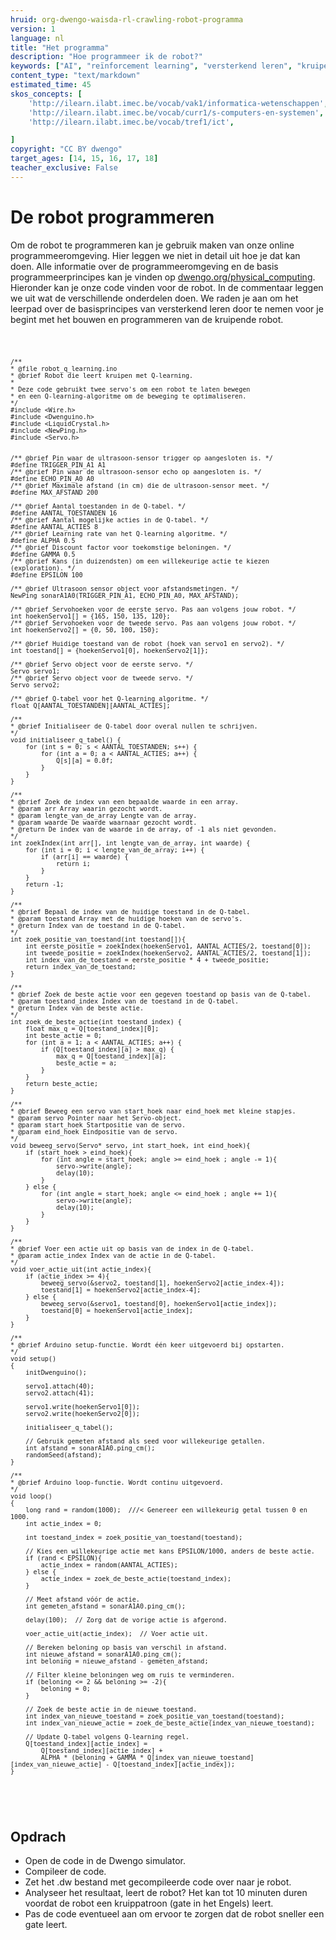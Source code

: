 ```yaml
---
hruid: org-dwengo-waisda-rl-crawling-robot-programma
version: 1
language: nl
title: "Het programma"
description: "Hoe programmeer ik de robot?"
keywords: ["AI", "reïnforcement learning", "versterkend leren", "kruipende robot", "elektronica"]
content_type: "text/markdown"
estimated_time: 45
skos_concepts: [
    'http://ilearn.ilabt.imec.be/vocab/vak1/informatica-wetenschappen', 
    'http://ilearn.ilabt.imec.be/vocab/curr1/s-computers-en-systemen',
    'http://ilearn.ilabt.imec.be/vocab/tref1/ict',

]
copyright: "CC BY dwengo"
target_ages: [14, 15, 16, 17, 18]
teacher_exclusive: False
---
```


# De robot programmeren

Om de robot te programmeren kan je gebruik maken van onze online programmeeromgeving. Hier leggen we niet in detail uit hoe je dat kan doen. Alle informatie over de programmeeromgeving en de basis programmeerprincipes kan je vinden op [dwengo.org/physical_computing](dwengo.org/physical_computing). Hieronder kan je onze code vinden voor de robot. In de commentaar leggen we uit wat de verschillende onderdelen doen. We raden je aan om het leerpad over de basisprincipes van versterkend leren door te nemen voor je begint met het bouwen en programmeren van de kruipende robot.

<div class="dwengo-content dwengo-code-simulator">
        <pre>
<code class="language-cpp">

    /**
    * @file robot_q_learning.ino
    * @brief Robot die leert kruipen met Q-learning.
    *
    * Deze code gebruikt twee servo's om een robot te laten bewegen 
    * en een Q-learning-algoritme om de beweging te optimaliseren.
    */
    #include <Wire.h>
    #include <Dwenguino.h>
    #include <LiquidCrystal.h>
    #include <NewPing.h>
    #include <Servo.h>


    /** @brief Pin waar de ultrasoon-sensor trigger op aangesloten is. */
    #define TRIGGER_PIN_A1 A1
    /** @brief Pin waar de ultrasoon-sensor echo op aangesloten is. */
    #define ECHO_PIN_A0 A0
    /** @brief Maximale afstand (in cm) die de ultrasoon-sensor meet. */
    #define MAX_AFSTAND 200

    /** @brief Aantal toestanden in de Q-tabel. */
    #define AANTAL_TOESTANDEN 16
    /** @brief Aantal mogelijke acties in de Q-tabel. */
    #define AANTAL_ACTIES 8
    /** @brief Learning rate van het Q-learning algoritme. */
    #define ALPHA 0.5
    /** @brief Discount factor voor toekomstige beloningen. */
    #define GAMMA 0.5
    /** @brief Kans (in duizendsten) om een willekeurige actie te kiezen (exploration). */
    #define EPSILON 100

    /** @brief Ultrasoon sensor object voor afstandsmetingen. */
    NewPing sonarA1A0(TRIGGER_PIN_A1, ECHO_PIN_A0, MAX_AFSTAND);

    /** @brief Servohoeken voor de eerste servo. Pas aan volgens jouw robot. */
    int hoekenServo1[] = {165, 150, 135, 120};
    /** @brief Servohoeken voor de tweede servo. Pas aan volgens jouw robot. */
    int hoekenServo2[] = {0, 50, 100, 150};

    /** @brief Huidige toestand van de robot (hoek van servo1 en servo2). */
    int toestand[] = {hoekenServo1[0], hoekenServo2[1]};

    /** @brief Servo object voor de eerste servo. */
    Servo servo1;
    /** @brief Servo object voor de tweede servo. */
    Servo servo2;

    /** @brief Q-tabel voor het Q-learning algoritme. */
    float Q[AANTAL_TOESTANDEN][AANTAL_ACTIES];

    /**
    * @brief Initialiseer de Q-tabel door overal nullen te schrijven.
    */
    void initialiseer_q_tabel() {
        for (int s = 0; s < AANTAL_TOESTANDEN; s++) {
            for (int a = 0; a < AANTAL_ACTIES; a++) {
                Q[s][a] = 0.0f; 
            }
        }
    }

    /**
    * @brief Zoek de index van een bepaalde waarde in een array.
    * @param arr Array waarin gezocht wordt.
    * @param lengte_van_de_array Lengte van de array.
    * @param waarde De waarde waarnaar gezocht wordt.
    * @return De index van de waarde in de array, of -1 als niet gevonden.
    */
    int zoekIndex(int arr[], int lengte_van_de_array, int waarde) {
        for (int i = 0; i < lengte_van_de_array; i++) {
            if (arr[i] == waarde) {
                return i;
            }
        }
        return -1;
    }

    /**
    * @brief Bepaal de index van de huidige toestand in de Q-tabel.
    * @param toestand Array met de huidige hoeken van de servo's.
    * @return Index van de toestand in de Q-tabel.
    */
    int zoek_positie_van_toestand(int toestand[]){
        int eerste_positie = zoekIndex(hoekenServo1, AANTAL_ACTIES/2, toestand[0]);
        int tweede_positie = zoekIndex(hoekenServo2, AANTAL_ACTIES/2, toestand[1]);
        int index_van_de_toestand = eerste_positie * 4 + tweede_positie;
        return index_van_de_toestand;
    }

    /**
    * @brief Zoek de beste actie voor een gegeven toestand op basis van de Q-tabel.
    * @param toestand_index Index van de toestand in de Q-tabel.
    * @return Index van de beste actie.
    */
    int zoek_de_beste_actie(int toestand_index) {
        float max_q = Q[toestand_index][0];
        int beste_actie = 0;
        for (int a = 1; a < AANTAL_ACTIES; a++) {
            if (Q[toestand_index][a] > max_q) {
                max_q = Q[toestand_index][a];
                beste_actie = a;
            }
        }
        return beste_actie;
    }

    /**
    * @brief Beweeg een servo van start_hoek naar eind_hoek met kleine stapjes.
    * @param servo Pointer naar het Servo-object.
    * @param start_hoek Startpositie van de servo.
    * @param eind_hoek Eindpositie van de servo.
    */
    void beweeg_servo(Servo* servo, int start_hoek, int eind_hoek){
        if (start_hoek > eind_hoek){
            for (int angle = start_hoek; angle >= eind_hoek ; angle -= 1){
                servo->write(angle);
                delay(10);
            }
        } else {
            for (int angle = start_hoek; angle <= eind_hoek ; angle += 1){
                servo->write(angle);
                delay(10);
            }
        }
    }

    /**
    * @brief Voer een actie uit op basis van de index in de Q-tabel.
    * @param actie_index Index van de actie in de Q-tabel.
    */
    void voer_actie_uit(int actie_index){
        if (actie_index >= 4){
            beweeg_servo(&servo2, toestand[1], hoekenServo2[actie_index-4]);
            toestand[1] = hoekenServo2[actie_index-4];
        } else {
            beweeg_servo(&servo1, toestand[0], hoekenServo1[actie_index]);
            toestand[0] = hoekenServo1[actie_index];
        }
    }

    /**
    * @brief Arduino setup-functie. Wordt één keer uitgevoerd bij opstarten.
    */
    void setup()
    {
        initDwenguino();

        servo1.attach(40);
        servo2.attach(41);

        servo1.write(hoekenServo1[0]);
        servo2.write(hoekenServo2[0]);

        initialiseer_q_tabel();

        // Gebruik gemeten afstand als seed voor willekeurige getallen.
        int afstand = sonarA1A0.ping_cm();
        randomSeed(afstand);
    }

    /**
    * @brief Arduino loop-functie. Wordt continu uitgevoerd.
    */
    void loop()
    {
        long rand = random(1000);  ///< Genereer een willekeurig getal tussen 0 en 1000.
        int actie_index = 0;

        int toestand_index = zoek_positie_van_toestand(toestand);

        // Kies een willekeurige actie met kans EPSILON/1000, anders de beste actie.
        if (rand < EPSILON){
            actie_index = random(AANTAL_ACTIES);
        } else {
            actie_index = zoek_de_beste_actie(toestand_index);
        }

        // Meet afstand vóór de actie.
        int gemeten_afstand = sonarA1A0.ping_cm();

        delay(100);  // Zorg dat de vorige actie is afgerond.

        voer_actie_uit(actie_index);  // Voer actie uit.

        // Bereken beloning op basis van verschil in afstand.
        int nieuwe_afstand = sonarA1A0.ping_cm();
        int beloning = nieuwe_afstand - gemeten_afstand;

        // Filter kleine beloningen weg om ruis te verminderen.
        if (beloning <= 2 && beloning >= -2){
            beloning = 0;
        }

        // Zoek de beste actie in de nieuwe toestand.
        int index_van_nieuwe_toestand = zoek_positie_van_toestand(toestand);
        int index_van_nieuwe_actie = zoek_de_beste_actie(index_van_nieuwe_toestand);

        // Update Q-tabel volgens Q-learning regel.
        Q[toestand_index][actie_index] = 
            Q[toestand_index][actie_index] + 
            ALPHA * (beloning + GAMMA * Q[index_van_nieuwe_toestand][index_van_nieuwe_actie] - Q[toestand_index][actie_index]);
    }


</code>
        </pre> 
        </div>


<div class="dwengo-content assignment">
<h2 class="title">Opdrach</h2>
<div class="content">
<ul>
<li>Open de code in de Dwengo simulator.</li>
<li>Compileer de code.</li>
<li>Zet het .dw bestand met gecompileerde code over naar je robot.</li>
<li>Analyseer het resultaat, leert de robot? Het kan tot 10 minuten duren voordat de robot een kruippatroon (gate in het Engels) leert.</li>
<li>Pas de code eventueel aan om ervoor te zorgen dat de robot sneller een gate leert.</li>
</ul>
</div>
</div>